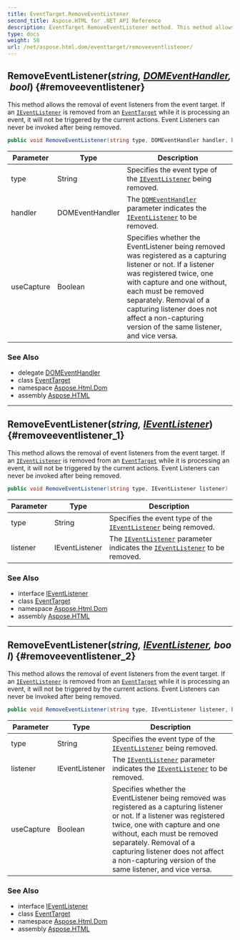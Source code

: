 ```yaml
---
title: EventTarget.RemoveEventListener
second_title: Aspose.HTML for .NET API Reference
description: EventTarget RemoveEventListener method. This method allows the removal of event listeners from the event target. If an IEventListener is removed from an EventTarget while it is processing an event it will not be triggered by the current actions. Event Listeners can never be invoked after being removed
type: docs
weight: 50
url: /net/aspose.html.dom/eventtarget/removeeventlistener/
---
```

## RemoveEventListener(*string, [DOMEventHandler](../../../aspose.html.dom.events/domeventhandler/), bool*) {#removeeventlistener}

This method allows the removal of event listeners from the event target. If an [`IEventListener`](../../../aspose.html.dom.events/ieventlistener/) is removed from an [`EventTarget`](../) while it is processing an event, it will not be triggered by the current actions. Event Listeners can never be invoked after being removed.

```csharp
public void RemoveEventListener(string type, DOMEventHandler handler, bool useCapture)
```

| Parameter | Type | Description |
| --- | --- | --- |
| type | String | Specifies the event type of the [`IEventListener`](../../../aspose.html.dom.events/ieventlistener/) being removed. |
| handler | DOMEventHandler | The [`DOMEventHandler`](../../../aspose.html.dom.events/domeventhandler/) parameter indicates the [`IEventListener`](../../../aspose.html.dom.events/ieventlistener/) to be removed. |
| useCapture | Boolean | Specifies whether the EventListener being removed was registered as a capturing listener or not. If a listener was registered twice, one with capture and one without, each must be removed separately. Removal of a capturing listener does not affect a non-capturing version of the same listener, and vice versa. |

### See Also

* delegate [DOMEventHandler](../../../aspose.html.dom.events/domeventhandler/)
* class [EventTarget](../)
* namespace [Aspose.Html.Dom](../../../aspose.html.dom/)
* assembly [Aspose.HTML](../../../)

---

## RemoveEventListener(*string, [IEventListener](../../../aspose.html.dom.events/ieventlistener/)*) {#removeeventlistener_1}

This method allows the removal of event listeners from the event target. If an [`IEventListener`](../../../aspose.html.dom.events/ieventlistener/) is removed from an [`EventTarget`](../) while it is processing an event, it will not be triggered by the current actions. Event Listeners can never be invoked after being removed.

```csharp
public void RemoveEventListener(string type, IEventListener listener)
```

| Parameter | Type | Description |
| --- | --- | --- |
| type | String | Specifies the event type of the [`IEventListener`](../../../aspose.html.dom.events/ieventlistener/) being removed. |
| listener | IEventListener | The [`IEventListener`](../../../aspose.html.dom.events/ieventlistener/) parameter indicates the [`IEventListener`](../../../aspose.html.dom.events/ieventlistener/) to be removed. |

### See Also

* interface [IEventListener](../../../aspose.html.dom.events/ieventlistener/)
* class [EventTarget](../)
* namespace [Aspose.Html.Dom](../../../aspose.html.dom/)
* assembly [Aspose.HTML](../../../)

---

## RemoveEventListener(*string, [IEventListener](../../../aspose.html.dom.events/ieventlistener/), bool*) {#removeeventlistener_2}

This method allows the removal of event listeners from the event target. If an [`IEventListener`](../../../aspose.html.dom.events/ieventlistener/) is removed from an [`EventTarget`](../) while it is processing an event, it will not be triggered by the current actions. Event Listeners can never be invoked after being removed.

```csharp
public void RemoveEventListener(string type, IEventListener listener, bool useCapture)
```

| Parameter | Type | Description |
| --- | --- | --- |
| type | String | Specifies the event type of the [`IEventListener`](../../../aspose.html.dom.events/ieventlistener/) being removed. |
| listener | IEventListener | The [`IEventListener`](../../../aspose.html.dom.events/ieventlistener/) parameter indicates the [`IEventListener`](../../../aspose.html.dom.events/ieventlistener/) to be removed. |
| useCapture | Boolean | Specifies whether the EventListener being removed was registered as a capturing listener or not. If a listener was registered twice, one with capture and one without, each must be removed separately. Removal of a capturing listener does not affect a non-capturing version of the same listener, and vice versa. |

### See Also

* interface [IEventListener](../../../aspose.html.dom.events/ieventlistener/)
* class [EventTarget](../)
* namespace [Aspose.Html.Dom](../../../aspose.html.dom/)
* assembly [Aspose.HTML](../../../)
